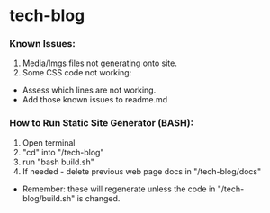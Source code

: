 # tech-blog
### Known Issues:
1. Media/Imgs files not generating onto site.
2. Some CSS code not working:
  * Assess which lines are not working.
  * Add those known issues to readme.md

### How to Run Static Site Generator (BASH):
1. Open terminal
2. "cd" into "/tech-blog"
3. run "bash build.sh"
4. If needed - delete previous web page docs in "/tech-blog/docs"
  * Remember: these will regenerate unless the code in "/tech-blog/build.sh" is changed.
